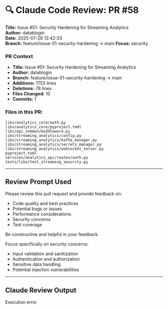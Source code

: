 # 🔍 Claude Code Review: PR #58

**Title:** Issue #51: Security Hardening for Streaming Analytics  
**Author:** datablogin  
**Date:** 2025-07-26 12:42:33  
**Branch:** feature/issue-51-security-hardening → main
**Focus:** security


### PR Context
- **Title:** Issue #51: Security Hardening for Streaming Analytics
- **Author:** datablogin  
- **Branch:** feature/issue-51-security-hardening → main
- **Additions:** 1753 lines
- **Deletions:** 78 lines
- **Files Changed:** 10
- **Commits:** 1

### Files in this PR:
```
libs/analytics_core/auth.py
libs/analytics_core/pyproject.toml
libs/api_common/middleware.py
libs/streaming_analytics/config.py
libs/streaming_analytics/kafka_manager.py
libs/streaming_analytics/secrets_manager.py
libs/streaming_analytics/websocket_server.py
pyproject.toml
services/analytics_api/routes/auth.py
tests/libs/test_streaming_security.py
```


---

## Review Prompt Used

Please review this pull request and provide feedback on:
- Code quality and best practices
- Potential bugs or issues
- Performance considerations
- Security concerns
- Test coverage

Be constructive and helpful in your feedback.

Focus specifically on security concerns:
- Input validation and sanitization
- Authentication and authorization
- Sensitive data handling
- Potential injection vulnerabilities

---

## Claude Review Output

Execution error